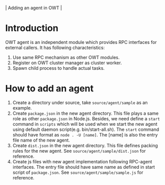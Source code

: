 | Adding an agent in OWT |


# Introduction

OWT agent is an independent module which provides RPC interfaces for external callers. It has following characteristics:
1. Use same RPC mechanism as other OWT modules.
2. Register on OWT cluster manager as cluster worker.
3. Spawn child process to handle actual tasks.


# How to add an agent

1. Create a directory under source, take `source/agent/sample` as an example.
2. Create `package.json` in the new agent directory. This file plays a same role as other `package.json` in Node.js. Besides, we need define a `start` command in `scripts` which will be used when we start the new agent using default daemon script(e.g. bin/start-all.sh). The `start` command should have format as `node . -U [name]`. The [name] is also the entry file name of the new agent.
3. Create `dist.json` in the new agent directory. This file defines packing rules for the new agent. See `source/agent/sample/dist.json` for reference.
4. Create js files with new agent implementation following RPC-agent interfaces. The entry file should have same name as defined in start script of `package.json`. See `source/agent/sample/sample.js` for reference.
